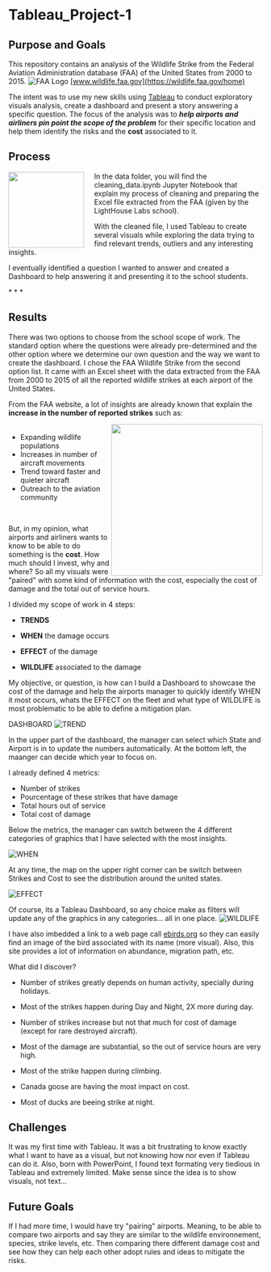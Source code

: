 # Tableau_Project-1

## Purpose and Goals

This repository contains an analysis of the Wildlife Strike from the Federal Aviation Administration database (FAA) of the United States from 2000 to 2015.
![FAA Logo](/images/FAA%20Logo.png)
[www.wildlife.faa.gov](https://wildlife.faa.gov/home)

The intent was to use my new skills using [Tableau](https://www.tableau.com/trial/tableau-software#reveal-hero) to conduct exploratory visuals analysis, create a dashboard and present a story answering a specific question. The focus of the analysis was to ***help airports and airliners pin point the scope of the problem*** for their specific location and help them identify the risks and the **cost** associated to it.

## Process
<div>
    <p align="center">
        <img src="/images/Process.png" align="left" heigth= 200px width=150px style="margin-right: 20px">
        <div>
            <p>In the data folder, you will find the cleaning_data.ipynb Jupyter Notebook that explain my process of cleaning and preparing the Excel file extracted from the FAA (given by the LightHouse Labs school).
            </p>
            <p>With the cleaned file, I used Tableau to create several visuals while exploring the data trying to find relevant trends, outliers and any interesting insights.
            </p>
            <p>I eventually identified a question I wanted to answer and created a Dashboard to help answering it and presenting it to the school students.
            </p>
        </div>
    </p>
</div>
* * *

## Results

There was two options to choose from the school scope of work. The standard option where the questions were already pre-determined and the other option where we determine our own question and the way we want to create the dashboard. 
I chose the FAA Wildlife Strike from the second option list. It came with an Excel sheet with the data extracted from the FAA from 2000 to 2015 of all the reported wildlife strikes at each airport of the United States.

From the FAA website, a lot of insights are already known that explain the **increase in the number of reported strikes** such as:
<div>
    <p align="center">
        <img src="/images/Sully.png" align="right" width=300px>
        <p>
            <ul>
            <br>
                <li>Expanding wildlife populations</li>
                <li>Increases in number of aircraft movements</li>
                <li>Trend toward faster and quieter aircraft</li>
                <li>Outreach to the aviation community</li>
            </ul>
        </p>
        <br>
    </p>
</div>

But, in my opinion, what airports and airliners wants to know to be able to do something is the **cost**. How much should I invest, why and where?
So all my visuals were "paired" with some kind of information with the cost, especially the cost of damage and the total out of service hours.

I divided my scope of work in 4 steps:
- **TRENDS**

- **WHEN** the damage occurs

- **EFFECT** of the damage

- **WILDLIFE** associated to the damage

My objective, or question, is how can I build a Dashboard to showcase the cost of the damage and help the airports manager to quickly identify WHEN it most occurs, whats the EFFECT on the fleet and what type of WILDLIFE is most problematic to be able to define a mitigation plan. 

DASHBOARD
![TREND](/images/Dashboard_trend.png)

In the upper part of the dashboard, the manager can select which State and Airport is in to update the numbers automatically.
At the bottom left, the maanger can decide which year to focus on.

I already defined 4 metrics:
- Number of strikes
- Pourcentage of these strikes that have damage
- Total hours out of service
- Total cost of damage

Below the metrics, the manager can switch between the 4 different categories of graphics that I have selected with the most insights.

![WHEN](/images/Dashboard_when.png)

At any time, the map on the upper right corner can be switch between Strikes and Cost to see the distribution around the united states.

![EFFECT](/images/Dashboard_effect.png)

Of course, its a Tableau Dashboard, so any choice make as filters will update any of the graphics in any categories... all in one place.
![WILDLIFE](/images/Dashboard_wildlife.png)

I have also imbedded a link to a web page call [ebirds.org](https://science.ebird.org) so they can easily find an image of the bird associated with its name (more visual). Also, this site provides a lot of information on abundance, migration path, etc.

What did I discover?

-  Number of strikes greatly depends on human activity, specially during holidays.

-  Most of the strikes happen during Day and Night, 2X more during day.

-  Number of strikes increase but not that much for cost of damage (except for rare destroyed aircraft).

-  Most of the damage are substantial, so the out of service hours are very high.

-  Most of the strike happen during climbing.

-  Canada goose are having the most impact on cost.

-  Most of ducks are beeing strike at night.



## Challenges 

It was my first time with Tableau. It was a bit frustrating to know exactly what I want to have as a visual, but not knowing how nor even if Tableau can do it. Also, born with PowerPoint, I found text formating very tiedious in Tableau and extremely limited. Make sense since the idea is to show visuals, not text... 

## Future Goals

If I had more time, I would have try "pairing" airports. Meaning, to be able to compare two airports and say they are similar to the wildlife environnement, species, strike levels, etc. Then comparing there different damage cost and see how they can help each other adopt rules and ideas to mitigate the risks.
